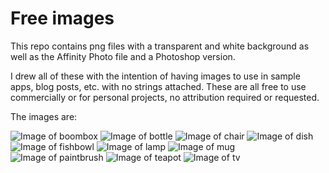 # Free images

This repo contains png files with a transparent and white background as well as the Affinity Photo file and a Photoshop version. 

I drew all of these with the intention of having images to use in sample apps, blog posts, etc. with no strings attached. These are all free to use commercially or for personal projects, no attribution required or requested.

The images are:


![Image of boombox](boombox-white-bg.png)
![Image of bottle](bottle-white-bg.png)
![Image of chair](chair-white-bg.png)
![Image of dish](dish-white-bg.png)
![Image of fishbowl](fishbowl-white-bg.png)
![Image of lamp](lamp-white-bg.png)
![Image of mug](mug-white-bg.png)
![Image of paintbrush](boombox-white-bg.png)
![Image of teapot](teapot-white-bg.png)
![Image of tv](tv-white-bg.png)

